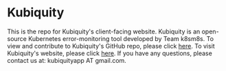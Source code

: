 # Kubiquity

This is the repo for Kubiquity's client-facing website. Kubiquity is an open-source Kubernetes error-monitoring tool developed by Team k8sm8s. To view and contribute to Kubiquity's GitHub repo, please click [here](https://github.com/oslabs-beta/Kubiquity). To visit Kubiquity's website, please click [here](http://www.kubiquity.io/). If you have any questions, please contact us at: kubiquityapp AT gmail.com. 
